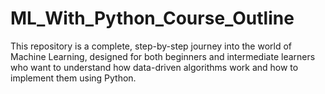 # ML_With_Python_Course_Outline
This repository is a complete, step-by-step journey into the world of Machine Learning, designed for both beginners and intermediate learners who want to understand how data-driven algorithms work and how to implement them using Python.
